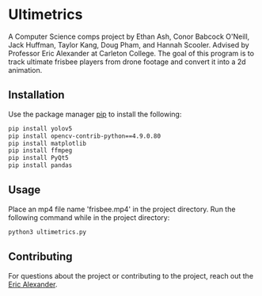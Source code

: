 # Ultimetrics

A Computer Science comps project by Ethan Ash, Conor Babcock O'Neill, Jack Huffman, Taylor Kang, Doug Pham, and Hannah Scooler. Advised by Professor Eric Alexander at Carleton College. The goal of this program is to track ultimate frisbee players from drone footage and convert it into a 2d animation.

## Installation

Use the package manager [pip](https://pip.pypa.io/en/stable/) to install the following:

```bash
pip install yolov5
pip install opencv-contrib-python==4.9.0.80
pip install matplotlib
pip install ffmpeg
pip install PyQt5
pip install pandas
```

## Usage
Place an mp4 file name 'frisbee.mp4' in the project directory.
Run the following command while in the project directory:
```python
python3 ultimetrics.py
```
## Contributing

For questions about the project or contributing to the project, reach out the [Eric Alexander](https://cs.carleton.edu/faculty/ealexander/).